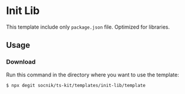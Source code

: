 # Init Lib

This template include only `package.json` file. Optimized for libraries.

## Usage

### Download

Run this command in the directory where you want to use the template:

```shell
$ npx degit socnik/ts-kit/templates/init-lib/template
```
